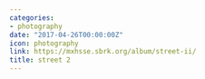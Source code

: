 ```yaml
---
categories:
- photography
date: "2017-04-26T00:00:00Z"
icon: photography
link: https://mxhsse.sbrk.org/album/street-ii/
title: street 2
---
```

